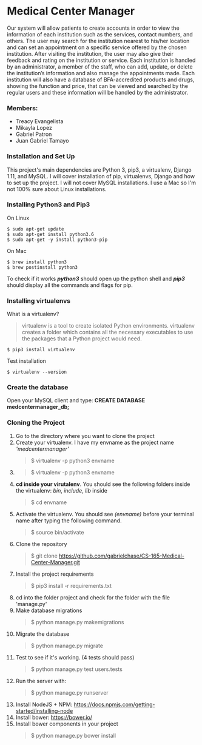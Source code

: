 # Medical Center Manager
Our system will allow patients to create accounts in order to view the information of each institution such as the services, contact numbers, and others. The user may search for the institution nearest to his/her location and can set an appointment on a specific service offered by the chosen institution. After visiting the institution, the user may also give their feedback and rating on the institution or service. Each institution is handled by an administrator, a member of the staff, who can add, update, or delete the institution’s information and also manage the appointments made. Each institution will also have a database of BFA-accredited products and drugs, showing the function and price, that can be viewed and searched by the regular users and these information will be handled by the administrator.

### Members:
  - Treacy Evangelista
  - Mikayla Lopez
  - Gabriel Patron
  - Juan Gabriel Tamayo
  
### Installation and Set Up

This project's main dependencies are Python 3, pip3, a virtualenv, Django 1.11, and MySQL.
I will cover installation of pip, virtualenvs, Django and how to set up the project. I will not cover MySQL installations. I use a Mac so I'm not 100% sure about Linux installations.

### Installing Python3 and Pip3
On Linux

    $ sudo apt-get update
    $ sudo apt-get install python3.6
    $ sudo apt-get -y install python3-pip
    
On Mac
    
    $ brew install python3
    $ brew postinstall python3
    
To check if it works **_python3_** should open up the python shell and **_pip3_** should display all the commands and flags for pip.

### Installing virtualenvs
What is a virtualenv?
> virtualenv is a tool to create isolated Python environments. virtualenv  creates a folder which contains all the necessary executables to use the          packages that a Python project would need.

    $ pip3 install virtualenv
    
Test installation
    
    $ virtualenv --version
    
### Create the database
Open your MySQL client and type: **CREATE DATABASE medcentermanager_db;**

### Cloning the Project
1. Go to the directory where you want to clone the project
2. Create your virtualenv. I have my envname as the project name _'medcentermanager'_
    > $ virtualenv -p python3 envname
3. 
    > $ virtualenv -p python3 envname
4. **cd inside your virutalenv**. You should see the following folders inside the virtualenv: _bin_, _include_, _lib_ inside
    > $ cd envname
5. Activate the virtualenv. You should see _(envname)_ before your terminal name after typing the following command.
    > $ source bin/activate
6. Clone the repository
    > $ git clone https://github.com/gabrielchase/CS-165-Medical-Center-Manager.git
7. Install the project requirements
    > $ pip3 install -r requirements.txt
8. cd into the folder project and check for the folder with the file 'manage.py'
9. Make database migrations
    > $ python manage.py makemigrations
10. Migrate the database
    > $ python manage.py migrate
11. Test to see if it's working. (4 tests should pass)
    > $ python manage.py test users.tests
12. Run the server with:
    > $ python manage.py runserver
13. Install NodeJS + NPM: https://docs.npmjs.com/getting-started/installing-node
14. Install bower: https://bower.io/
15. Install bower components in your project
    > $ python manage.py bower install
